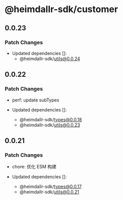 # @heimdallr-sdk/customer

## 0.0.23

### Patch Changes

- Updated dependencies []:
  - @heimdallr-sdk/utils@0.0.24

## 0.0.22

### Patch Changes

- perf: update subTypes

- Updated dependencies []:
  - @heimdallr-sdk/types@0.0.18
  - @heimdallr-sdk/utils@0.0.23

## 0.0.21

### Patch Changes

- chore: 优化 ESM 构建

- Updated dependencies []:
  - @heimdallr-sdk/types@0.0.17
  - @heimdallr-sdk/utils@0.0.21

